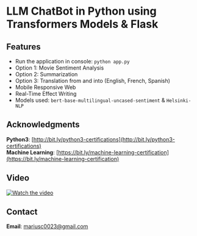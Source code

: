 # LLM ChatBot in Python using Transformers Models & Flask

## Features
- Run the application in console: `python app.py`
- Option 1: Movie Sentiment Analysis
- Option 2: Summarization
- Option 3: Translation from and into (English, French, Spanish)
- Mobile Responsive Web
- Real-Time Effect Writing
- Models used: `bert-base-multilingual-uncased-sentiment` & `Helsinki-NLP`

## Acknowledgments

**Python3**: [http://bit.ly/python3-certifications](http://bit.ly/python3-certifications)  
**Machine Learning**: [https://bit.ly/machine-learning-certification](https://bit.ly/machine-learning-certification)

## Video

[![Watch the video](https://img.youtube.com/vi/213Xu6_QfzI/maxresdefault.jpg)](https://www.youtube.com/shorts/213Xu6_QfzI)

## Contact

**Email**: mariusc0023@gmail.com
